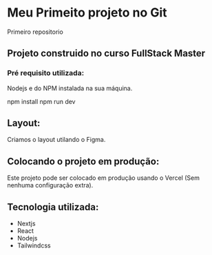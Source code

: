 # Meu Primeito projeto no Git
 Primeiro repositorio

## Projeto construido no curso FullStack Master
### Pré requisito utilizada:
Nodejs e do NPM instalada na sua máquina.

npm install
npm run dev

## Layout:

Criamos o layout utilando o Figma.

## Colocando o projeto em produção:

Este projeto pode ser colocado em produção usando o Vercel (Sem nenhuma configuração extra).

## Tecnologia utilizada:

* Nextjs
* React
* Nodejs
* Tailwindcss

